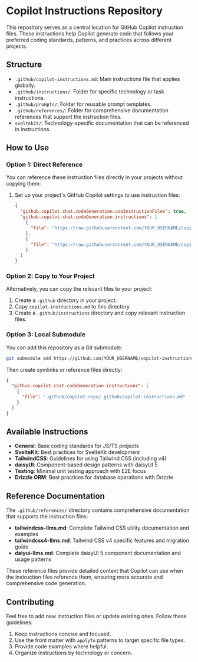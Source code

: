 # Copilot Instructions Repository

This repository serves as a central location for GitHub Copilot instruction files. These instructions help Copilot generate code that follows your preferred coding standards, patterns, and practices across different projects.

## Structure

- `.github/copilot-instructions.md`: Main instructions file that applies globally.
- `.github/instructions/`: Folder for specific technology or task instructions.
- `.github/prompts/`: Folder for reusable prompt templates.
- `.github/references/`: Folder for comprehensive documentation references that support the instruction files.
- `sveltekit/`: Technology-specific documentation that can be referenced in instructions.

## How to Use

### Option 1: Direct Reference

You can reference these instruction files directly in your projects without copying them:

1. Set up your project's GitHub Copilot settings to use instruction files:
   ```json
   {
     "github.copilot.chat.codeGeneration.useInstructionFiles": true,
     "github.copilot.chat.codeGeneration.instructions": [
       {
         "file": "https://raw.githubusercontent.com/YOUR_USERNAME/copilot-instructions/main/.github/copilot-instructions.md"
       },
       {
         "file": "https://raw.githubusercontent.com/YOUR_USERNAME/copilot-instructions/main/.github/instructions/sveltekit.instructions.md"
       }
     ]
   }
   ```

### Option 2: Copy to Your Project

Alternatively, you can copy the relevant files to your project:

1. Create a `.github` directory in your project.
2. Copy `copilot-instructions.md` to this directory.
3. Create a `.github/instructions` directory and copy relevant instruction files.

### Option 3: Local Submodule

You can add this repository as a Git submodule:

```bash
git submodule add https://github.com/YOUR_USERNAME/copilot-instructions.git .github/copilot-repo
```

Then create symlinks or reference files directly:

```json
{
  "github.copilot.chat.codeGeneration.instructions": [
    {
      "file": ".github/copilot-repo/.github/copilot-instructions.md"
    }
  ]
}
```

## Available Instructions

- **General**: Base coding standards for JS/TS projects
- **SvelteKit**: Best practices for SvelteKit development
- **TailwindCSS**: Guidelines for using Tailwind CSS (including v4)
- **daisyUI**: Component-based design patterns with daisyUI 5
- **Testing**: Minimal unit testing approach with E2E focus
- **Drizzle ORM**: Best practices for database operations with Drizzle

## Reference Documentation

The `.github/references/` directory contains comprehensive documentation that supports the instruction files:

- **tailwindcss-llms.md**: Complete Tailwind CSS utility documentation and examples
- **tailwindcss4-llms.md**: Tailwind CSS v4 specific features and migration guide
- **daiyui-llms.md**: Complete daisyUI 5 component documentation and usage patterns

These reference files provide detailed context that Copilot can use when the instruction files reference them, ensuring more accurate and comprehensive code generation.

## Contributing

Feel free to add new instruction files or update existing ones. Follow these guidelines:

1. Keep instructions concise and focused.
2. Use the front matter with `applyTo` patterns to target specific file types.
3. Provide code examples where helpful.
4. Organize instructions by technology or concern.
